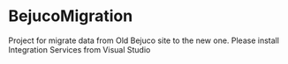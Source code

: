 # BejucoMigration
Project for migrate data from Old Bejuco site to the new one.
Please install Integration Services from Visual Studio
